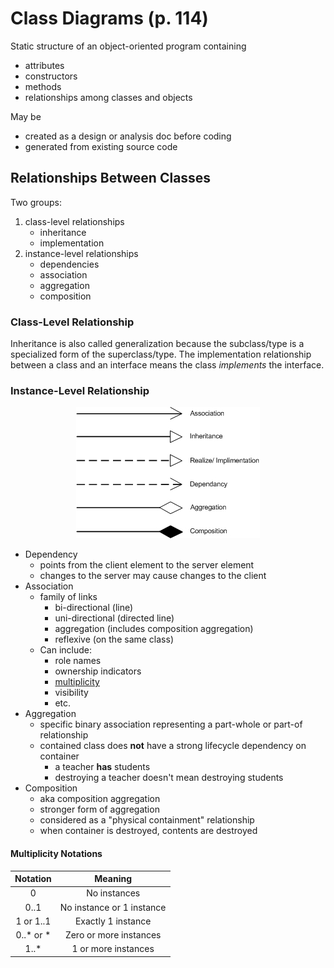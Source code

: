 # Class Diagrams (p. 114)

Static structure of an object-oriented program containing
- attributes
- constructors
- methods
- relationships among classes and objects

May be 
- created as a design or analysis doc before coding
- generated from existing source code

## Relationships Between Classes

Two groups:
1. class-level relationships
   - inheritance
   - implementation
2. instance-level relationships
   - dependencies
   - association
   - aggregation
   - composition

### Class-Level Relationship
Inheritance is also called generalization because the subclass/type is a specialized form of the superclass/type.
The implementation relationship between a class and an interface means the class *implements* the interface.

### Instance-Level Relationship
<center>

![Relationships Between Classes](../static/uml-relations-notation.jpg)
</center>

- Dependency
   - points from the client element to the server element
   - changes to the server may cause changes to the client
 - Association
   - family of links
     - bi-directional (line)
     - uni-directional (directed line)
     - aggregation (includes composition aggregation)
     - reflexive (on the same class)
   - Can include:
     - role names
     - ownership indicators
     - [multiplicity](#multiplicity-notations)
     - visibility
     - etc.
 - Aggregation
   - specific binary association representing a part-whole or part-of relationship
   - contained class does **not** have a strong lifecycle dependency on container
     - a teacher **has** students
     - destroying a teacher doesn't mean destroying students
 - Composition
   - aka composition aggregation
   - stronger form of aggregation
   - considered as a "physical containment" relationship
   - when container is destroyed, contents are destroyed

#### Multiplicity Notations
| Notation  |          Meaning          |
| :-------: | :-----------------------: |
|     0     |       No instances        |
|   0..1    | No instance or 1 instance |
| 1 or 1..1 |    Exactly 1 instance     |
| 0..* or * |  Zero or more instances   |
|   1..*    |    1 or more instances    |

